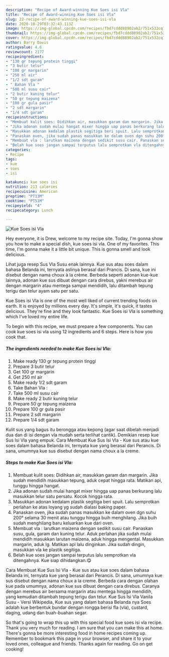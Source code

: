 ```yaml
---
description: "Recipe of Award-winning Kue Soes isi Vla"
title: "Recipe of Award-winning Kue Soes isi Vla"
slug: 22-recipe-of-award-winning-kue-soes-isi-vla
date: 2020-10-29T03:32:43.113Z
image: https://img-global.cpcdn.com/recipes/fbd7cddd88902ab2/751x532cq70/kue-soes-isi-vla-foto-resep-utama.jpg
thumbnail: https://img-global.cpcdn.com/recipes/fbd7cddd88902ab2/751x532cq70/kue-soes-isi-vla-foto-resep-utama.jpg
cover: https://img-global.cpcdn.com/recipes/fbd7cddd88902ab2/751x532cq70/kue-soes-isi-vla-foto-resep-utama.jpg
author: Barry Davis
ratingvalue: 4.6
reviewcount: 2177
recipeingredient:
- "130 gr tepung protein tinggi"
- "3 butir telur"
- "100 gr margarin"
- "250 ml air"
- "1/2 sdt garam"
- " Bahan Vla "
- "500 ml susu cair"
- "2 butir kuning telur"
- "50 gr tepung maizena"
- "100 gr gula pasir"
- "2 sdt margarin"
- "1/4 sdt garam"
recipeinstructions:
- "Membuat kulit soes: Didihkan air, masukkan garam dan margarin. Jika sudah mendidih masukkan tepung, aduk cepat hingga rata. Matikan api, tunggu hingga hangat."
- "Jika adonan sudah mulai hangat mixer hingga uap panas berkurang lalu masukkan telur satu persatu. Kocok hingga rata."
- "Masukkan adonan kedalam plastik segitiga beri spuit. Lalu semprotkan perlahan ke atas loyang yg sudah dialasi baking paper."
- "Panaskan oven, jika sudah panas masukkan ke dalam oven dgn suhu 200° selama 30 menit atau tunggu hingga buih menghilang. Jika buih sudah menghilang baru keluarkan kue dari oven."
- "Membuat vla : larutkan maizena dengan sedikit susu cair. Panaskan susu, gula, garam dan kuning telur. Aduk perlahan jika sudah mulai mendidih masukkan larutan maizena, aduk hingga mengental. Masukkan margarin, aduk lg. Matikan api lalu dinginkan. Jika sudah dingin, masukkan vla ke plastik segitiga."
- "Belah kue soes jangan sampai terputus lalu semprotkan vla ditengahnya. Kue siap dihidangkan.😋"
categories:
- Recipe
tags:
- kue
- soes
- isi

katakunci: kue soes isi 
nutrition: 213 calories
recipecuisine: American
preptime: "PT13M"
cooktime: "PT51M"
recipeyield: "4"
recipecategory: Lunch

---
```



![Kue Soes isi Vla](https://img-global.cpcdn.com/recipes/fbd7cddd88902ab2/751x532cq70/kue-soes-isi-vla-foto-resep-utama.jpg)

Hey everyone, it is Drew, welcome to my recipe site. Today, I'm gonna show you how to make a special dish, kue soes isi vla. One of my favorites. This time, I'm gonna make it a little bit unique. This is gonna smell and look delicious.

Lihat juga resep Sus Vla Susu enak lainnya. Kue sus atau soes dalam bahasa Belanda ini, ternyata aslinya berasal dari Prancis. Di sana, kue ini disebut dengan nama choux à la crème. Berbeda seperti adonan kue-kue lainnya, adonan kue sus dibuat dengan cara direbus, yakni merebus air dengan margarin atau mentega sampai mendidih, lalu ditambah tepung terigu dan telur ayam satu per satu.

Kue Soes isi Vla is one of the most well liked of current trending foods on earth. It is enjoyed by millions every day. It's simple, it's quick, it tastes delicious. They're fine and they look fantastic. Kue Soes isi Vla is something which I've loved my entire life.


To begin with this recipe, we must prepare a few components. You can cook kue soes isi vla using 12 ingredients and 6 steps. Here is how you cook that.

<!--inarticleads1-->

##### The ingredients needed to make Kue Soes isi Vla:

1. Make ready 130 gr tepung protein tinggi
1. Prepare 3 butir telur
1. Get 100 gr margarin
1. Get 250 ml air
1. Make ready 1/2 sdt garam
1. Take  Bahan Vla :
1. Take 500 ml susu cair
1. Make ready 2 butir kuning telur
1. Prepare 50 gr tepung maizena
1. Prepare 100 gr gula pasir
1. Prepare 2 sdt margarin
1. Prepare 1/4 sdt garam


Kulit sus yang bagus itu berongga atau kepong (agar saat dibelah menjadi dua dan di isi dengan vla mudah serta terlihat cantik). Demikian resep kue Sus Isi Vla yang empuk. Cara Membuat Kue Sus Isi Vla - Kue sus atau kue soes dalam bahasa Belanda ini, ternyata kue yang berasal dari Perancis. Di sana, umumnya kue sus disebut dengan nama choux a la creme. 

<!--inarticleads2-->

##### Steps to make Kue Soes isi Vla:

1. Membuat kulit soes: Didihkan air, masukkan garam dan margarin. Jika sudah mendidih masukkan tepung, aduk cepat hingga rata. Matikan api, tunggu hingga hangat.
1. Jika adonan sudah mulai hangat mixer hingga uap panas berkurang lalu masukkan telur satu persatu. Kocok hingga rata.
1. Masukkan adonan kedalam plastik segitiga beri spuit. Lalu semprotkan perlahan ke atas loyang yg sudah dialasi baking paper.
1. Panaskan oven, jika sudah panas masukkan ke dalam oven dgn suhu 200° selama 30 menit atau tunggu hingga buih menghilang. Jika buih sudah menghilang baru keluarkan kue dari oven.
1. Membuat vla : larutkan maizena dengan sedikit susu cair. Panaskan susu, gula, garam dan kuning telur. Aduk perlahan jika sudah mulai mendidih masukkan larutan maizena, aduk hingga mengental. Masukkan margarin, aduk lg. Matikan api lalu dinginkan. Jika sudah dingin, masukkan vla ke plastik segitiga.
1. Belah kue soes jangan sampai terputus lalu semprotkan vla ditengahnya. Kue siap dihidangkan.😋


Cara Membuat Kue Sus Isi Vla - Kue sus atau kue soes dalam bahasa Belanda ini, ternyata kue yang berasal dari Perancis. Di sana, umumnya kue sus disebut dengan nama choux a la creme. Berbeda cara dengan olahan kue pada umumnya, adonan kue sus dibuat dengan cara direbus. Caranya dengan merebus air bersama margarin atau mentega hingga mendidih, yang kemudian ditambah tepung terigu dan telur. Kue Sus Isi Vla Vanila Susu - Versi Wikipedia, Kue sus yang dalam bahasa Belanda nya Soes adalah kue berbentuk bundar dengan rongga berisi fla (vla), custard, daging, udang dan buah-buahan segar. 

So that's going to wrap this up with this special food kue soes isi vla recipe. Thank you very much for reading. I am sure that you can make this at home. There's gonna be more interesting food in home recipes coming up. Remember to bookmark this page in your browser, and share it to your loved ones, colleague and friends. Thanks again for reading. Go on get cooking!
